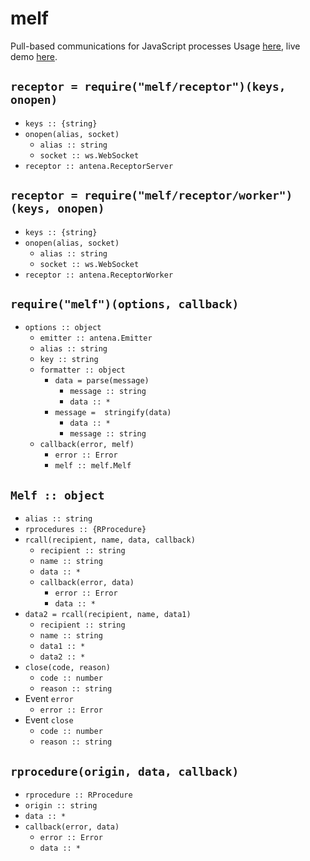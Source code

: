 # melf

Pull-based communications for JavaScript processes
Usage [here](/demo), live demo [here](wesh).

## `receptor = require("melf/receptor")(keys, onopen)`

* `keys :: {string}`
* `onopen(alias, socket)`
  * `alias :: string`
  * `socket :: ws.WebSocket`
* `receptor :: antena.ReceptorServer`

## `receptor = require("melf/receptor/worker")(keys, onopen)`

* `keys :: {string}`
* `onopen(alias, socket)`
  * `alias :: string`
  * `socket :: ws.WebSocket`
* `receptor :: antena.ReceptorWorker`

## `require("melf")(options, callback)`

* `options :: object`
  * `emitter :: antena.Emitter`
  * `alias :: string`
  * `key :: string`
  * `formatter :: object`
    * `data = parse(message)`
      * `message :: string`
      * `data :: *`
    * `message =  stringify(data)`
      * `data :: *`
      * `message :: string`
  * `callback(error, melf)`
    * `error :: Error`
    * `melf :: melf.Melf`

## `Melf :: object`

* `alias :: string`
* `rprocedures :: {RProcedure}`
* `rcall(recipient, name, data, callback)`
  * `recipient :: string`
  * `name :: string`
  * `data :: *`
  * `callback(error, data)`
    * `error :: Error`
    * `data :: *`
* `data2 = rcall(recipient, name, data1)`
  * `recipient :: string`
  * `name :: string`
  * `data1 :: *`
  * `data2 :: *`
* `close(code, reason)`
  * `code :: number`
  * `reason :: string`
* Event `error`
  * `error :: Error`
* Event `close`
  * `code :: number`
  * `reason :: string`

## `rprocedure(origin, data, callback)`

* `rprocedure :: RProcedure`
* `origin :: string`
* `data :: *`
* `callback(error, data)`
  * `error :: Error`
  * `data :: *`
